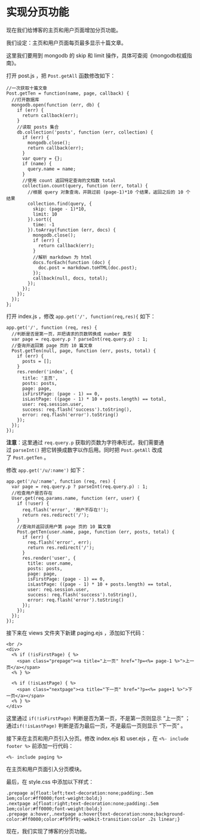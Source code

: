 # 实现分页功能

现在我们给博客的主页和用户页面增加分页功能。

我们设定：主页和用户页面每页最多显示十篇文章。

这里我们要用到 mongodb 的 skip 和 limit 操作，具体可查阅《mongodb权威指南》。

打开 post.js ，把 `Post.getAll` 函数修改如下：
    
    //一次获取十篇文章
    Post.getTen = function(name, page, callback) {
      //打开数据库
      mongodb.open(function (err, db) {
        if (err) {
          return callback(err);
        }
        //读取 posts 集合
        db.collection('posts', function (err, collection) {
          if (err) {
            mongodb.close();
            return callback(err);
          }
          var query = {};
          if (name) {
            query.name = name;
          }
          //使用 count 返回特定查询的文档数 total
          collection.count(query, function (err, total) {
            //根据 query 对象查询，并跳过前 (page-1)*10 个结果，返回之后的 10 个结果
            collection.find(query, {
              skip: (page - 1)*10,
              limit: 10
            }).sort({
              time: -1
            }).toArray(function (err, docs) {
              mongodb.close();
              if (err) {
                return callback(err);
              }
              //解析 markdown 为 html
              docs.forEach(function (doc) {
                doc.post = markdown.toHTML(doc.post);
              });  
              callback(null, docs, total);
            });
          });
        });
      });
    };
    

打开 index.js ，修改 `app.get('/', function(req,res){` 如下：
    
    app.get('/', function (req, res) {
      //判断是否是第一页，并把请求的页数转换成 number 类型
      var page = req.query.p ? parseInt(req.query.p) : 1;
      //查询并返回第 page 页的 10 篇文章
      Post.getTen(null, page, function (err, posts, total) {
        if (err) {
          posts = [];
        } 
        res.render('index', {
          title: '主页',
          posts: posts,
          page: page,
          isFirstPage: (page - 1) == 0,
          isLastPage: ((page - 1) * 10 + posts.length) == total,
          user: req.session.user,
          success: req.flash('success').toString(),
          error: req.flash('error').toString()
        });
      });
    });
    

**注意**：这里通过 `req.query.p` 获取的页数为字符串形式，我们需要通过 `parseInt()` 把它转换成数字以作后用。同时把 `Post.getAll` 改成了 `Post.getTen` 。

修改 `app.get('/u/:name')` 如下：
    
    app.get('/u/:name', function (req, res) {
      var page = req.query.p ? parseInt(req.query.p) : 1;
      //检查用户是否存在
      User.get(req.params.name, function (err, user) {
        if (!user) {
          req.flash('error', '用户不存在!'); 
          return res.redirect('/');
        }
        //查询并返回该用户第 page 页的 10 篇文章
        Post.getTen(user.name, page, function (err, posts, total) {
          if (err) {
            req.flash('error', err); 
            return res.redirect('/');
          } 
          res.render('user', {
            title: user.name,
            posts: posts,
            page: page,
            isFirstPage: (page - 1) == 0,
            isLastPage: ((page - 1) * 10 + posts.length) == total,
            user: req.session.user,
            success: req.flash('success').toString(),
            error: req.flash('error').toString()
          });
        });
      }); 
    });
    

接下来在 views 文件夹下新建 paging.ejs ，添加如下代码：
    
    <br />
    <div>
      <% if (!isFirstPage) { %>
        <span class="prepage"><a title="上一页" href="?p=<%= page-1 %>">上一页</a></span>
      <% } %>
    
      <% if (!isLastPage) { %>
        <span class="nextpage"><a title="下一页" href="?p=<%= page+1 %>">下一页</a></span>
      <% } %>
    </div>
    

这里通过 `if(!isFirstPage)` 判断是否为第一页，不是第一页则显示 “上一页” ；通过`if(!isLastPage)` 判断是否为最后一页，不是最后一页则显示 “下一页” 。

接下来在主页和用户页引入分页。修改 index.ejs 和 user.ejs ，在 `<%- include footer %>` 前添加一行代码：
    
    <%- include paging %>
    

在主页和用户页面引入分页模块。

最后，在 style.css 中添加以下样式：
    
    .prepage a{float:left;text-decoration:none;padding:.5em 1em;color:#ff0000;font-weight:bold;}
    .nextpage a{float:right;text-decoration:none;padding:.5em 1em;color:#ff0000;font-weight:bold;}
    .prepage a:hover,.nextpage a:hover{text-decoration:none;background-color:#ff0000;color:#f9f9f9;-webkit-transition:color .2s linear;}
    

现在，我们实现了博客的分页功能。